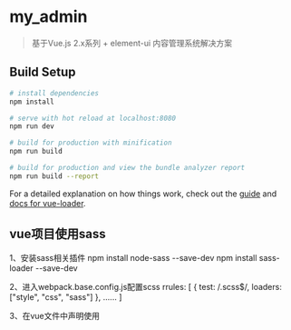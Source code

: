 # my_admin

> 基于Vue.js 2.x系列 + element-ui 内容管理系统解决方案

## Build Setup

``` bash
# install dependencies
npm install

# serve with hot reload at localhost:8080
npm run dev

# build for production with minification
npm run build

# build for production and view the bundle analyzer report
npm run build --report
```

For a detailed explanation on how things work, check out the [guide](http://vuejs-templates.github.io/webpack/) and [docs for vue-loader](http://vuejs.github.io/vue-loader).

## vue项目使用sass

1、安装sass相关插件 
npm install node-sass --save-dev
npm install sass-loader --save-dev

2、进入webpack.base.config.js配置scss 
rrules: [
     {
        test: /\.scss$/,
        loaders: ["style", "css", "sass"]
      },
      ......
]

3、在vue文件中声明使用
<style lang="scss" rel="stylesheet/scss"></style>
